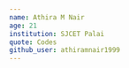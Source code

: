 ```yaml
---
name: Athira M Nair
age: 21
institution: SJCET Palai
quote: Codes
github_user: athiramnair1999
---
```

